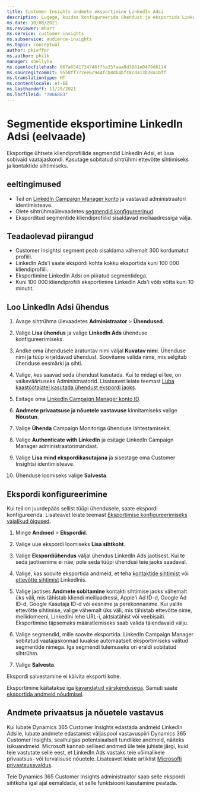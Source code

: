 ```yaml
---
title: Customer Insights andmete eksportimine LinkedIn Adsi
description: Lugege, kuidas konfigureerida ühendust ja eksportida LinkedIn Adsi.
ms.date: 10/08/2021
ms.reviewer: mhart
ms.service: customer-insights
ms.subservice: audience-insights
ms.topic: conceptual
author: pkieffer
ms.author: philk
manager: shellyha
ms.openlocfilehash: 867a6541734746f75a35faaa8d3861e0479d6114
ms.sourcegitcommit: 9558ff772ee6c944fcb8db4bfc8cda13b38a1bff
ms.translationtype: HT
ms.contentlocale: et-EE
ms.lasthandoff: 11/29/2021
ms.locfileid: "7866883"
---
```

# <a name="export-segments-to-linkedin-ads-preview"></a>Segmentide eksportimine LinkedIn Adsi (eelvaade)

Eksportige ühtsete kliendiprofiilide segmendid LinkedIn Adsi, et luua sobivaid vaatajaskondi. Kasutage sobitatud sihtrühmi ettevõtte sihtimiseks ja kontaktide sihtimiseks.

## <a name="prerequisites"></a>eeltingimused

-   Teil on [LinkedIn Campaign Manager konto](https://business.linkedin.com/marketing-solutions/ads) ja vastavad administraatori identimisteave.
-   Olete sihtrühmaülevaadetes [segmendid konfigureerinud](segments.md).
-   Eksporditud segmentide kliendiprofiilid sisaldavad meiliaadressiga välja.

## <a name="known-limitations"></a>Teadaolevad piirangud

- Customer Insightsi segment peab sisaldama vähemalt 300 kordumatut profiili. 
- LinkedIn Ads'i saate ekspordi kohta kokku eksportida kuni 100 000 kliendiprofiili.
- Eksportimine LinkedIn Adsi on piiratud segmentidega.
- Kuni 100 000 kliendiprofiili eksportimine LinkedIn Ads'i võib võtta kuni 10 minutit. 

## <a name="set-up-the-connection-to-linkedin-ads"></a>Loo LinkedIn Adsi ühendus

1. Avage sihtrühma ülevaadetes **Administraator** > **Ühendused**.

1. Valige **Lisa ühendus** ja valige **LinkedIn Ads** ühenduse konfigureerimiseks.

1. Andke oma ühendusele äratuntav nimi väljal **Kuvatav nimi**. Ühenduse nimi ja tüüp kirjeldavad ühendust. Soovitame valida nime, mis selgitab ühenduse eesmärki ja sihti.

1. Valige, kes saavad seda ühendust kasutada. Kui te midagi ei tee, on vaikeväärtuseks Administraatorid. Lisateavet leiate teemast [Luba kaastöötajatel kasutada ühendust ekspordi jaoks](connections.md#allow-contributors-to-use-a-connection-for-exports).

1. Esitage oma [LinkedIn Campaign Manager konto ID](https://www.linkedin.com/help/lms/answer/a424270).

1. **Andmete privaatsuse ja nõuetele vastavuse** kinnitamiseks valige **Nõustun**.

1. Valige **Ühenda** Campaign Monitoriga ühenduse lähtestamiseks.

1. Valige **Authenticate with LinkedIn** ja esitage LinkedIn Campaign Manager administraatorimandaat.

1. Valige **Lisa mind ekspordikasutajana** ja sisestage oma Customer Insightsi identimisteave.

1. Ühenduse loomiseks valige **Salvesta**.

## <a name="configure-an-export"></a>Ekspordi konfigureerimine

Kui teil on juurdepääs sellist tüüpi ühendusele, saate ekspordi konfigureerida. Lisateavet leiate teemast [Eksportimise konfigureerimiseks vajalikud õigused](export-destinations.md#set-up-a-new-export).

1. Minge **Andmed** > **Ekspordid**.

1. Valige uue ekspordi loomiseks **Lisa sihtkoht**.

1. Valige **Ekspordiühendus** väljal ühendus LinkedIn Ads jaotisest. Kui te seda jaotisenime ei näe, pole seda tüüpi ühendusi teie jaoks saadaval.

1. Valige, kas soovite eksportida andmeid, et teha [kontaktide sihtimist](https://business.linkedin.com/marketing-solutions/ad-targeting/contact-targeting) või [ettevõtte sihtimist](https://business.linkedin.com/marketing-solutions/ad-targeting/account-targeting) LinkedInis. 

1. Valige jaotises **Andmete sobitamine** kontakti sihtimise jaoks vähemalt üks väli, mis tähistab kliendi meiliaadressi, Apple'i Ad ID-d, Google Ad ID-d, Google Kasutaja ID-d või eesnime ja perekonnanime. Kui valite ettevõtte sihtimise, valige vähemalt üks väli, mis tähistab ettevõtte nime, meilidomeeni, LinkedIni lehe URL-i, aktsiatähist või veebisaiti. Eksportimise täpsemaks määratlemiseks saab valida täiendavaid välju. 

1. Valige segmendid, mille soovite eksportida. LinkedIn Campaign Manager sobitatud vaatajaskonnad luuakse automaatselt eksportimiseks valitud segmentide nimega. Iga segmendi tulemuseks on eraldi sobitatud sihtrühm. 

1. Valige **Salvesta**.

Ekspordi salvestamine ei käivita eksporti kohe.

Eksportimine käitatakse iga [kavandatud värskendusega](system.md#schedule-tab). Samuti saate [eksportida andmeid nõudmisel](export-destinations.md#run-exports-on-demand). 


## <a name="data-privacy-and-compliance"></a>Andmete privaatsus ja nõuetele vastavus

Kui lubate Dynamics 365 Customer Insights edastada andmeid LinkedIn Adsile, lubate andmete edastamist väljaspool vastavuspiiri Dynamics 365 Customer Insights, sealhulgas potentsiaalselt tundlikke andmeid, näiteks isikuandmeid. Microsoft kannab sellised andmed üle teie juhiste järgi, kuid teie vastutate selle eest, et LinkedIn Ads vastaks teie võimalikele privaatsus- või turvalisuse nõuetele. Lisateavet leiate artiklist [Microsofti privaatsusavaldus](https://go.microsoft.com/fwlink/?linkid=396732).

Teie Dynamics 365 Customer Insights administraator saab selle ekspordi sihtkoha igal ajal eemaldada, et selle funktsiooni kasutamine peatada.
